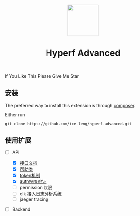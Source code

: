 <p align="center">
    <a href="https://hyperf.io/" target="_blank">
        <img src="https://hyperf.oss-cn-hangzhou.aliyuncs.com/hyperf.png" height="100px">
    </a>
    <h1 align="center">Hyperf Advanced</h1>
    <br>
</p>

If You Like This Please Give Me Star

安装
------------

The preferred way to install this extension is through [composer](http://getcomposer.org/download/).

Either run

```
git clone https://github.com/ice-leng/hyperf-advanced.git
```
使用扩展
--------------
 - [ ] API
    - [x] [接口文档](https://github.com/ice-leng/hyperf-swagger)
    - [x] [帮助类](https://github.com/ice-leng/hyperf-helper)
    - [x] [token机制](https://github.com/ice-leng/hyperf-jwt)
    - [x] [auth权限验证](https://github.com/ice-leng/hyperf-auth)
    - [ ] permission 权限
    - [ ] elk 接入日志分析系统
    - [ ] jaeger tracing 
 - [ ] Backend






